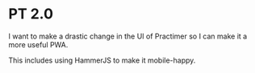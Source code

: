# PT 2.0

I want to make a drastic change in the UI of Practimer so I can make it a more useful PWA.

This includes using HammerJS to make it mobile-happy.